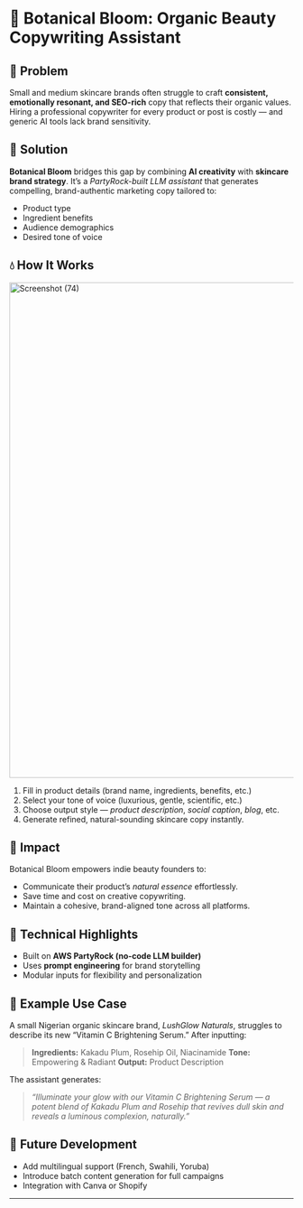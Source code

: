 # 🌺 Botanical Bloom: Organic Beauty Copywriting Assistant

## 🧠 Problem

Small and medium skincare brands often struggle to craft **consistent, emotionally resonant, and SEO-rich** copy that reflects their organic values. Hiring a professional copywriter for every product or post is costly — and generic AI tools lack brand sensitivity.

## 🌿 Solution

**Botanical Bloom** bridges this gap by combining **AI creativity** with **skincare brand strategy**.
It’s a *PartyRock-built LLM assistant* that generates compelling, brand-authentic marketing copy tailored to:

* Product type
* Ingredient benefits
* Audience demographics
* Desired tone of voice

## 💧 How It Works

<img width="1905" height="878" alt="Screenshot (74)" src="https://github.com/user-attachments/assets/905be4ad-6ee5-45c8-a114-bfa4ee7c5c4a" />

1. Fill in product details (brand name, ingredients, benefits, etc.)
2. Select your tone of voice (luxurious, gentle, scientific, etc.)
3. Choose output style — *product description*, *social caption*, *blog*, etc.
4. Generate refined, natural-sounding skincare copy instantly.

## 🌸 Impact

Botanical Bloom empowers indie beauty founders to:

* Communicate their product’s *natural essence* effortlessly.
* Save time and cost on creative copywriting.
* Maintain a cohesive, brand-aligned tone across all platforms.

## 🧩 Technical Highlights

* Built on **AWS PartyRock (no-code LLM builder)**
* Uses **prompt engineering** for brand storytelling
* Modular inputs for flexibility and personalization

## 🌼 Example Use Case

A small Nigerian organic skincare brand, *LushGlow Naturals*, struggles to describe its new “Vitamin C Brightening Serum.”
After inputting:

> **Ingredients:** Kakadu Plum, Rosehip Oil, Niacinamide
> **Tone:** Empowering & Radiant
> **Output:** Product Description

The assistant generates:

> *“Illuminate your glow with our Vitamin C Brightening Serum — a potent blend of Kakadu Plum and Rosehip that revives dull skin and reveals a luminous complexion, naturally.”*

## 🌱 Future Development

* Add multilingual support (French, Swahili, Yoruba)
* Introduce batch content generation for full campaigns
* Integration with Canva or Shopify


---
